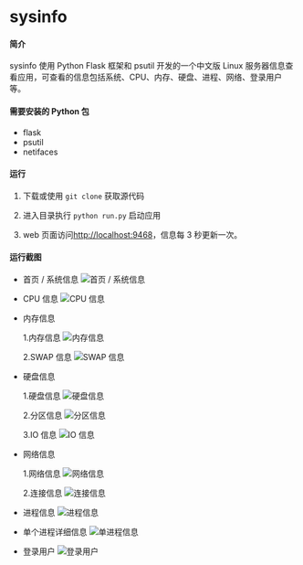# sysinfo

#### 简介

sysinfo 使用 Python Flask 框架和 psutil 开发的一个中文版 Linux 服务器信息查看应用，可查看的信息包括系统、CPU、内存、硬盘、进程、网络、登录用户等。

#### 需要安装的 Python 包

- flask
- psutil
- netifaces

#### 运行

1. 下载或使用 `git clone` 获取源代码

2. 进入目录执行 `python run.py` 启动应用

3. web 页面访问[http://localhost:9468](http://localhost:9468)，信息每 3 秒更新一次。

#### 运行截图

- 首页 / 系统信息 ![首页 / 系统信息](./static/screenshots/index.png)

- CPU 信息 ![CPU 信息](./static/screenshots/cpu.png)

- 内存信息

    1.内存信息 ![内存信息](./static/screenshots/memory.png)
    
    2.SWAP 信息 ![SWAP 信息](./static/screenshots/swap.png)
    
- 硬盘信息

    1.硬盘信息 ![硬盘信息](./static/screenshots/disks.png)
    
    2.分区信息 ![分区信息](./static/screenshots/partition.png)
    
    3.IO 信息 ![IO 信息](./static/screenshots/disk_io.png)
    
- 网络信息

    1.网络信息 ![网络信息](./static/screenshots/interfaces.png)
    
    2.连接信息 ![连接信息](./static/screenshots/connections.png)
    
- 进程信息 ![进程信息](./static/screenshots/processes.png)

- 单个进程详细信息 ![单进程信息](./static/screenshots/process.png)

- 登录用户 ![登录用户](./static/screenshots/users.png)